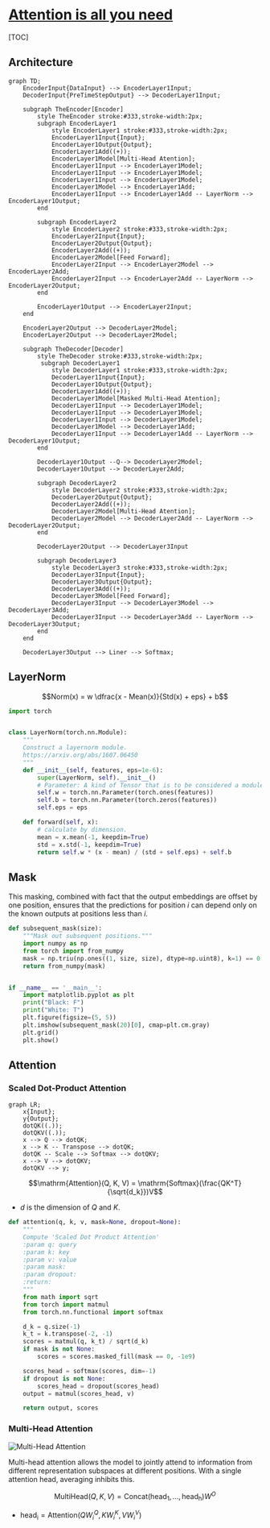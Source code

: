 # [Attention is all you need](./index.html)

[TOC]

## Architecture

```mermaid
graph TD;
    EncoderInput{DataInput} --> EncoderLayer1Input;
    DecoderInput{PreTimeStepOutput} --> DecoderLayer1Input;

    subgraph TheEncoder[Encoder]
        style TheEncoder stroke:#333,stroke-width:2px;
        subgraph EncoderLayer1
            style EncoderLayer1 stroke:#333,stroke-width:2px;
            EncoderLayer1Input{Input};
            EncoderLayer1Output{Output};
            EncoderLayer1Add((+));
            EncoderLayer1Model[Multi-Head Atention];
            EncoderLayer1Input --> EncoderLayer1Model;
            EncoderLayer1Input --> EncoderLayer1Model;
            EncoderLayer1Input --> EncoderLayer1Model;
            EncoderLayer1Model --> EncoderLayer1Add;
            EncoderLayer1Input --> EncoderLayer1Add -- LayerNorm --> EncoderLayer1Output;
        end

        subgraph EncoderLayer2
            style EncoderLayer2 stroke:#333,stroke-width:2px;
            EncoderLayer2Input{Input};
            EncoderLayer2Output{Output};
            EncoderLayer2Add((+));
            EncoderLayer2Model[Feed Forward];
            EncoderLayer2Input --> EncoderLayer2Model --> EncoderLayer2Add;
            EncoderLayer2Input --> EncoderLayer2Add -- LayerNorm --> EncoderLayer2Output;
        end

        EncoderLayer1Output --> EncoderLayer2Input;
    end

    EncoderLayer2Output --> DecoderLayer2Model;
    EncoderLayer2Output --> DecoderLayer2Model;

    subgraph TheDecoder[Decoder]
        style TheDecoder stroke:#333,stroke-width:2px;
         subgraph DecoderLayer1
            style DecoderLayer1 stroke:#333,stroke-width:2px;
            DecoderLayer1Input{Input};
            DecoderLayer1Output{Output};
            DecoderLayer1Add((+));
            DecoderLayer1Model[Masked Multi-Head Atention];
            DecoderLayer1Input --> DecoderLayer1Model;
            DecoderLayer1Input --> DecoderLayer1Model;
            DecoderLayer1Input --> DecoderLayer1Model;
            DecoderLayer1Model --> DecoderLayer1Add;
            DecoderLayer1Input --> DecoderLayer1Add -- LayerNorm --> DecoderLayer1Output;
        end

        DecoderLayer1Output --Q--> DecoderLayer2Model;
        DecoderLayer1Output --> DecoderLayer2Add;

        subgraph DecoderLayer2
            style DecoderLayer2 stroke:#333,stroke-width:2px;
            DecoderLayer2Output{Output};
            DecoderLayer2Add((+));
            DecoderLayer2Model[Multi-Head Atention];
            DecoderLayer2Model --> DecoderLayer2Add -- LayerNorm --> DecoderLayer2Output;
        end

        DecoderLayer2Output --> DecoderLayer3Input

        subgraph DecoderLayer3
            style DecoderLayer3 stroke:#333,stroke-width:2px;
            DecoderLayer3Input{Input};
            DecoderLayer3Output{Output};
            DecoderLayer3Add((+));
            DecoderLayer3Model[Feed Forward];
            DecoderLayer3Input --> DecoderLayer3Model --> DecoderLayer3Add;
            DecoderLayer3Input --> DecoderLayer3Add -- LayerNorm --> DecoderLayer3Output;
        end
    end

    DecoderLayer3Output --> Liner --> Softmax;
```

## LayerNorm

$$Norm(x) = w \dfrac{x - Mean(x)}{Std(x) + eps} + b$$

```python
import torch


class LayerNorm(torch.nn.Module):
    """
    Construct a layernorm module.
    https://arxiv.org/abs/1607.06450
    """
    def __init__(self, features, eps=1e-6):
        super(LayerNorm, self).__init__()
        # Parameter: A kind of Tensor that is to be considered a module parameter.
        self.w = torch.nn.Parameter(torch.ones(features))
        self.b = torch.nn.Parameter(torch.zeros(features))
        self.eps = eps

    def forward(self, x):
        # calculate by dimension.
        mean = x.mean(-1, keepdim=True)
        std = x.std(-1, keepdim=True)
        return self.w * (x - mean) / (std + self.eps) + self.b

```

## Mask

This masking, combined with fact that the output embeddings are offset by one position, ensures that the predictions for position $i$ can depend only on the known outputs at positions less than $i$.

```python
def subsequent_mask(size):
    """Mask out subsequent positions."""
    import numpy as np
    from torch import from_numpy
    mask = np.triu(np.ones((1, size, size), dtype=np.uint8), k=1) == 0
    return from_numpy(mask)


if __name__ == '__main__':
    import matplotlib.pyplot as plt
    print("Black: F")
    print("White: T")
    plt.figure(figsize=(5, 5))
    plt.imshow(subsequent_mask(20)[0], cmap=plt.cm.gray)
    plt.grid()
    plt.show()

```

## Attention

### Scaled Dot-Product Attention

```mermaid
graph LR;
    x{Input};
    y{Output};
    dotQK((.));
    dotQKV((.));
    x --> Q --> dotQK;
    x --> K -- Transpose --> dotQK;
    dotQK -- Scale --> Softmax --> dotQKV;
    x --> V --> dotQKV;
    dotQKV --> y;
```

$$\mathrm{Attention}(Q, K, V) = \mathrm{Softmax}(\frac{QK^T}{\sqrt{d_k}})V$$

- $d$ is the dimension of  $Q$ and $K$.

```python
def attention(q, k, v, mask=None, dropout=None):
    """
    Compute 'Scaled Dot Product Attention'
    :param q: query
    :param k: key
    :param v: value
    :param mask:
    :param dropout:
    :return:
    """
    from math import sqrt
    from torch import matmul
    from torch.nn.functional import softmax

    d_k = q.size(-1)
    k_t = k.transpose(-2, -1)
    scores = matmul(q, k_t) / sqrt(d_k)
    if mask is not None:
        scores = scores.masked_fill(mask == 0, -1e9)

    scores_head = softmax(scores, dim=-1)
    if dropout is not None:
        scores_head = dropout(scores_head)
    output = matmul(scores_head, v)

    return output, scores

```

### Multi-Head Attention

![Multi-Head Attention](images/Multi-Head-Attention.png)

Multi-head attention allows the model to jointly attend to information from different representation subspaces at different positions. With a single attention head, averaging inhibits this.

$$\mathrm{MultiHead}(Q, K, V) = \mathrm{Concat}(\mathrm{head_1}, ...,\mathrm{head_h})W^O$$

- $\mathrm{head_i} = \mathrm{Attention}(QW^Q_i, KW^K_i, VW^V_i)$
